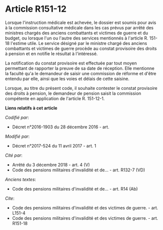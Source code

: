 # Article R151-12

Lorsque l'instruction médicale est achevée, le dossier est soumis pour avis à la commission consultative médicale dans les
cas prévus par arrêté des ministres chargés des anciens combattants et victimes de guerre et du budget, ou lorsque l'un ou
l'autre des services mentionnés à l'article R. 151-18 l'estime utile. Le service désigné par le ministre chargé des anciens
combattants et victimes de guerre procède au constat provisoire des droits à pension et en notifie le résultat à l'intéressé.

La notification du constat provisoire est effectuée par tout moyen permettant de rapporter la preuve de sa date de réception.
Elle mentionne la faculté qu'a le demandeur de saisir une commission de réforme et d'être entendu par elle, ainsi que les
voies et délais de cette saisine.

Lorsque, au titre du présent code, il souhaite contester le constat provisoire des droits à pension, le demandeur de pension
saisit la commission compétente en application de l'article R. 151-12-1.

**Liens relatifs à cet article**

_Codifié par_:

  - Décret n°2016-1903 du 28 décembre 2016 - art.

_Modifié par_:

  - Décret n°2017-524 du 11 avril 2017 - art. 1

_Cité par_:

  - Arrêté du 3 décembre 2018 - art. 4 (V)
  - Code des pensions militaires d'invalidité et de... - art. R132-7 (VD)

_Anciens textes_:

  - Code des pensions militaires d'invalidité et de... - art. R14 (Ab)

_Cite_:

  - Code des pensions militaires d'invalidité et des victimes de guerre. - art. L151-4
  - Code des pensions militaires d'invalidité et des victimes de guerre. - art. R151-18
